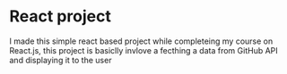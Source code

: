# React project

I made this simple react based project while completeing my course on React.js, this project is basiclly invlove a fecthing a data from GitHub API and displaying it to the user 
